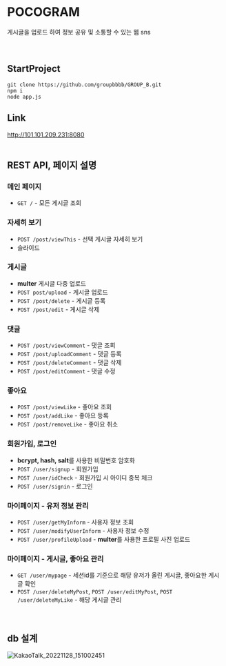 # POCOGRAM
게시글을 업로드 하여 정보 공유 및 소통할 수 있는 웹 sns<br>
<br><br>
## StartProject
```
git clone https://github.com/groupbbbb/GROUP_B.git
npm i
node app.js
```
## Link
http://101.101.209.231:8080<br>
<br>
## REST API, 페이지 설명
### 메인 페이지
- `GET /` - 모든 게시글 조회
### 자세히 보기
- `POST /post/viewThis` - 선택 게시글 자세히 보기
- 슬라이드
### 게시글
- **multer** 게시글 다중 업로드
- `POST post/upload` - 게시글 업로드
- `POST /post/delete` - 게시글 등록
- `POST /post/edit` - 게시글 삭제
### 댓글
- `POST /post/viewComment` - 댓글 조회
- `POST /post/uploadComment` - 댓글 등록
- `POST /post/deleteComment` - 댓글 삭제
- `POST /post/editComment` - 댓글 수정
### 좋아요
- `POST /post/viewLike` - 좋아요 조회
- `POST /post/addLike` - 좋아요 등록
- `POST /post/removeLike` - 좋아요 취소
### 회원가입, 로그인
- **bcrypt, hash, salt**를 사용한 비밀번호 암호화
- `POST /user/signup` - 회원가입
- `POST /user/idCheck` - 회원가입 시 아이디 중복 체크
- `POST /user/signin` - 로그인
### 마이페이지 - 유저 정보 관리
- `POST /user/getMyInform` - 사용자 정보 조회
- `POST /user/modifyUserInform` - 사용자 정보 수정
- `POST /user/profileUpload` - **multer**를 사용한 프로필 사진 업로드
### 마이페이지 - 게시글, 좋아요 관리
- `GET /user/mypage` - 세션id를 기준으로 해당 유저가 올린 게시글, 좋아요한 게시글 확인
- `POST /user/deleteMyPost`, `POST /user/editMyPost`, `POST /user/deleteMyLike` - 해당 게시글 관리<br>
<br><br>
## db 설계
![KakaoTalk_20221128_151002451](https://user-images.githubusercontent.com/56117742/204452924-371a12b5-2b83-4374-8297-7c383bb99a0d.png)
   


<!--
주석
## 페이지설명
> #### *mainpage.ejs : 게시글이 나열 된 메인화면
> <img width="900" alt="메인페이지" src="https://user-images.githubusercontent.com/97078724/204448494-c0fc85f6-c407-44e8-a56b-f3f3eae9e46e.PNG">

> #### *mainpage.ejs : 게시물 자세히보기 및 댓글 좋아요 / 해당 게시글 수정 및 삭제
> <img width="900" alt="자세히보기" src="https://user-images.githubusercontent.com/97078724/204448484-d7065614-4cc1-4165-ab3f-bebe68bbd5ad.PNG">

> #### *postUpload.ejs : 게시물 업로드(단일/다중 사진 업로드 가능)
> <img width="900" alt="파일업로드" src="https://user-images.githubusercontent.com/97078724/204455057-79bd74c3-65b1-4d4e-989d-8e1d50774a01.PNG">

> #### *signup.ejs : 회원가입
> <img width="900" alt="회원가입" src="https://user-images.githubusercontent.com/97078724/204448985-70510a97-6473-483e-b183-b4d10912c2a7.PNG">

> #### *signin.ejs : 로그인
> <img width="900" alt="로그인" src="https://user-images.githubusercontent.com/97078724/204448981-7660464f-1aad-4b65-bddc-d15232380d01.PNG">

> #### *.ejs : 사용자의 정보 수정 및 관리
> <img width="900" alt="logout" src="https://user-images.githubusercontent.com/97078724/204448488-80d871a7-6080-4c4d-b988-00280023a8cd.PNG">

> #### *mypage.ejs : 사용자가 올린 게시글 관리
> <img width="900" alt="게시글관리" src="https://user-images.githubusercontent.com/97078724/204448489-b43bdf5a-d386-4ab5-b966-f92a7a7d5ff0.PNG">

> #### *mypage.ejs : 사용자가 좋아요를 누른 게시글
> <img width="900" alt="좋아요보기" src="https://user-images.githubusercontent.com/97078724/204448486-7896a903-994d-4d24-9de1-df9d10a7deed.PNG">
-->
